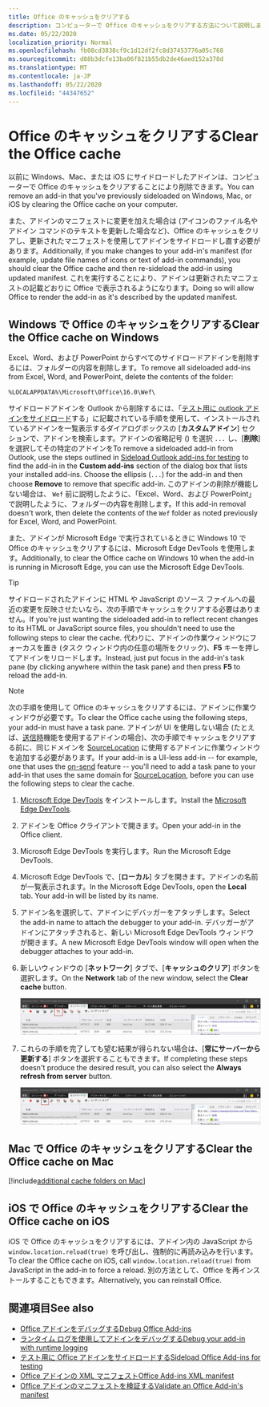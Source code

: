 ```yaml
---
title: Office のキャッシュをクリアする
description: コンピューターで Office のキャッシュをクリアする方法について説明します。
ms.date: 05/22/2020
localization_priority: Normal
ms.openlocfilehash: fb08cd3838cf9c1d12df2fc8d37453776a05c768
ms.sourcegitcommit: d88b3dcfe13ba06f821b55db2de46aed152a378d
ms.translationtype: MT
ms.contentlocale: ja-JP
ms.lasthandoff: 05/22/2020
ms.locfileid: "44347652"
---
```

# <a name="clear-the-office-cache"></a><span data-ttu-id="edd73-103">Office のキャッシュをクリアする</span><span class="sxs-lookup"><span data-stu-id="edd73-103">Clear the Office cache</span></span>

<span data-ttu-id="edd73-104">以前に Windows、Mac、または iOS にサイドロードしたアドインは、コンピューターで Office のキャッシュをクリアすることにより削除できます。</span><span class="sxs-lookup"><span data-stu-id="edd73-104">You can remove an add-in that you've previously sideloaded on Windows, Mac, or iOS by clearing the Office cache on your computer.</span></span>

<span data-ttu-id="edd73-105">また、アドインのマニフェストに変更を加えた場合は (アイコンのファイル名やアドイン コマンドのテキストを更新した場合など)、Office のキャッシュをクリアし、更新されたマニフェストを使用してアドインをサイドロードし直す必要があります。</span><span class="sxs-lookup"><span data-stu-id="edd73-105">Additionally, if you make changes to your add-in's manifest (for example, update file names of icons or text of add-in commands), you should clear the Office cache and then re-sideload the add-in using updated manifest.</span></span> <span data-ttu-id="edd73-106">これを実行することにより、アドインは更新されたマニフェストの記載どおりに Office で表示されるようになります。</span><span class="sxs-lookup"><span data-stu-id="edd73-106">Doing so will allow Office to render the add-in as it's described by the updated manifest.</span></span>

## <a name="clear-the-office-cache-on-windows"></a><span data-ttu-id="edd73-107">Windows で Office のキャッシュをクリアする</span><span class="sxs-lookup"><span data-stu-id="edd73-107">Clear the Office cache on Windows</span></span>

<span data-ttu-id="edd73-108">Excel、Word、および PowerPoint からすべてのサイドロードアドインを削除するには、フォルダーの内容を削除します。</span><span class="sxs-lookup"><span data-stu-id="edd73-108">To remove all sideloaded add-ins from Excel, Word, and PowerPoint, delete the contents of the folder:</span></span>

```
%LOCALAPPDATA%\Microsoft\Office\16.0\Wef\
```

<span data-ttu-id="edd73-109">サイドロードアドインを Outlook から削除するには、「[テスト用に outlook アドインをサイドロード](../outlook/sideload-outlook-add-ins-for-testing.md)する」に記載されている手順を使用して、インストールされているアドインを一覧表示するダイアログボックスの [**カスタムアドイン**] セクションで、アドインを検索します。アドインの省略記号 () を選択 `...` し、[**削除**] を選択してその特定のアドインを</span><span class="sxs-lookup"><span data-stu-id="edd73-109">To remove a sideloaded add-in from Outlook, use the steps outlined in [Sideload Outlook add-ins for testing](../outlook/sideload-outlook-add-ins-for-testing.md) to find the add-in in the **Custom add-ins** section of the dialog box that lists your installed add-ins. Choose the ellipsis (`...`) for the add-in and then choose **Remove** to remove that specific add-in.</span></span> <span data-ttu-id="edd73-110">このアドインの削除が機能しない場合は、 `Wef` 前に説明したように、「Excel、Word、および PowerPoint」で説明したように、フォルダーの内容を削除します。</span><span class="sxs-lookup"><span data-stu-id="edd73-110">If this add-in removal doesn't work, then delete the contents of the `Wef` folder as noted previously for Excel, Word, and PowerPoint.</span></span>

<span data-ttu-id="edd73-111">また、アドインが Microsoft Edge で実行されているときに Windows 10 で Office のキャッシュをクリアするには、Microsoft Edge DevTools を使用します。</span><span class="sxs-lookup"><span data-stu-id="edd73-111">Additionally, to clear the Office cache on Windows 10 when the add-in is running in Microsoft Edge, you can use the Microsoft Edge DevTools.</span></span>

> [!TIP]
> <span data-ttu-id="edd73-112">サイドロードされたアドインに HTML や JavaScript のソース ファイルへの最近の変更を反映させたいなら、次の手順でキャッシュをクリアする必要はありません。</span><span class="sxs-lookup"><span data-stu-id="edd73-112">If you're just wanting the sideloaded add-in to reflect recent changes to its HTML or JavaScript source files, you shouldn't need to use the following steps to clear the cache.</span></span> <span data-ttu-id="edd73-113">代わりに、アドインの作業ウィンドウにフォーカスを置き (タスク ウィンドウ内の任意の場所をクリック)、**F5** キーを押してアドインをリロードします。</span><span class="sxs-lookup"><span data-stu-id="edd73-113">Instead, just put focus in the add-in's task pane (by clicking anywhere within the task pane) and then press **F5** to reload the add-in.</span></span>

> [!NOTE]
> <span data-ttu-id="edd73-114">次の手順を使用して Office のキャッシュをクリアするには、アドインに作業ウィンドウが必要です。</span><span class="sxs-lookup"><span data-stu-id="edd73-114">To clear the Office cache using the following steps, your add-in must have a task pane.</span></span> <span data-ttu-id="edd73-115">アドインが UI を使用しない場合 (たとえば、[送信時](../outlook/outlook-on-send-addins.md)機能を使用するアドインの場合)、次の手順でキャッシュをクリアする前に、同じドメインを [SourceLocation](../reference/manifest/sourcelocation.md) に使用するアドインに作業ウィンドウを追加する必要があります。</span><span class="sxs-lookup"><span data-stu-id="edd73-115">If your add-in is a UI-less add-in -- for example, one that uses the [on-send](../outlook/outlook-on-send-addins.md) feature -- you'll need to add a task pane to your add-in that uses the same domain for [SourceLocation](../reference/manifest/sourcelocation.md), before you can use the following steps to clear the cache.</span></span>

1. <span data-ttu-id="edd73-116">[Microsoft Edge DevTools](https://www.microsoft.com/p/microsoft-edge-devtools-preview/9mzbfrmz0mnj) をインストールします。</span><span class="sxs-lookup"><span data-stu-id="edd73-116">Install the [Microsoft Edge DevTools](https://www.microsoft.com/p/microsoft-edge-devtools-preview/9mzbfrmz0mnj).</span></span>

2. <span data-ttu-id="edd73-117">アドインを Office クライアントで開きます。</span><span class="sxs-lookup"><span data-stu-id="edd73-117">Open your add-in in the Office client.</span></span>

3. <span data-ttu-id="edd73-118">Microsoft Edge DevTools を実行します。</span><span class="sxs-lookup"><span data-stu-id="edd73-118">Run the Microsoft Edge DevTools.</span></span>

4. <span data-ttu-id="edd73-119">Microsoft Edge DevTools で、[**ローカル**] タブを開きます。アドインの名前が一覧表示されます。</span><span class="sxs-lookup"><span data-stu-id="edd73-119">In the Microsoft Edge DevTools, open the **Local** tab. Your add-in will be listed by its name.</span></span>

5. <span data-ttu-id="edd73-120">アドイン名を選択して、アドインにデバッガーをアタッチします。</span><span class="sxs-lookup"><span data-stu-id="edd73-120">Select the add-in name to attach the debugger to your add-in.</span></span> <span data-ttu-id="edd73-121">デバッガーがアドインにアタッチされると、新しい Microsoft Edge DevTools ウィンドウが開きます。</span><span class="sxs-lookup"><span data-stu-id="edd73-121">A new Microsoft Edge DevTools window will open when the debugger attaches to your add-in.</span></span>

6. <span data-ttu-id="edd73-122">新しいウィンドウの [**ネットワーク**] タブで、[**キャッシュのクリア**] ボタンを選択します。</span><span class="sxs-lookup"><span data-stu-id="edd73-122">On the **Network** tab of the new window, select the **Clear cache** button.</span></span>

    ![[キャッシュのクリア] ボタンが強調表示された Microsoft Edge DevTools のスクリーンショット](../images/edge-devtools-clear-cache.png)

7. <span data-ttu-id="edd73-124">これらの手順を完了しても望む結果が得られない場合は、[**常にサーバーから更新する**] ボタンを選択することもできます。</span><span class="sxs-lookup"><span data-stu-id="edd73-124">If completing these steps doesn't produce the desired result, you can also select the **Always refresh from server** button.</span></span>

    ![[常にサーバーから更新する] ボタンが強調表示された Microsoft Edge DevTools のスクリーンショット](../images/edge-devtools-refresh-from-server.png)

## <a name="clear-the-office-cache-on-mac"></a><span data-ttu-id="edd73-126">Mac で Office のキャッシュをクリアする</span><span class="sxs-lookup"><span data-stu-id="edd73-126">Clear the Office cache on Mac</span></span>

[!include[additional cache folders on Mac](../includes/mac-cache-folders.md)]

## <a name="clear-the-office-cache-on-ios"></a><span data-ttu-id="edd73-127">iOS で Office のキャッシュをクリアする</span><span class="sxs-lookup"><span data-stu-id="edd73-127">Clear the Office cache on iOS</span></span>

<span data-ttu-id="edd73-128">iOS で Office のキャッシュをクリアするには、アドイン内の JavaScript から `window.location.reload(true)` を呼び出し、強制的に再読み込みを行います。</span><span class="sxs-lookup"><span data-stu-id="edd73-128">To clear the Office cache on iOS, call `window.location.reload(true)` from JavaScript in the add-in to force a reload.</span></span> <span data-ttu-id="edd73-129">別の方法として、Office を再インストールすることもできます。</span><span class="sxs-lookup"><span data-stu-id="edd73-129">Alternatively, you can reinstall Office.</span></span>

## <a name="see-also"></a><span data-ttu-id="edd73-130">関連項目</span><span class="sxs-lookup"><span data-stu-id="edd73-130">See also</span></span>

- [<span data-ttu-id="edd73-131">Office アドインをデバッグする</span><span class="sxs-lookup"><span data-stu-id="edd73-131">Debug Office Add-ins</span></span>](debug-add-ins-using-f12-developer-tools-on-windows-10.md)
- [<span data-ttu-id="edd73-132">ランタイム ログを使用してアドインをデバッグする</span><span class="sxs-lookup"><span data-stu-id="edd73-132">Debug your add-in with runtime logging</span></span>](runtime-logging.md)
- [<span data-ttu-id="edd73-133">テスト用に Office アドインをサイドロードする</span><span class="sxs-lookup"><span data-stu-id="edd73-133">Sideload Office Add-ins for testing</span></span>](sideload-office-add-ins-for-testing.md)
- [<span data-ttu-id="edd73-134">Office アドインの XML マニフェスト</span><span class="sxs-lookup"><span data-stu-id="edd73-134">Office Add-ins XML manifest</span></span>](../develop/add-in-manifests.md)
- [<span data-ttu-id="edd73-135">Office アドインのマニフェストを検証する</span><span class="sxs-lookup"><span data-stu-id="edd73-135">Validate an Office Add-in's manifest</span></span>](troubleshoot-manifest.md)
